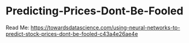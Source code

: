 # Predicting-Prices-Dont-Be-Fooled

Read Me:
https://towardsdatascience.com/using-neural-networks-to-predict-stock-prices-dont-be-fooled-c43a4e26ae4e

